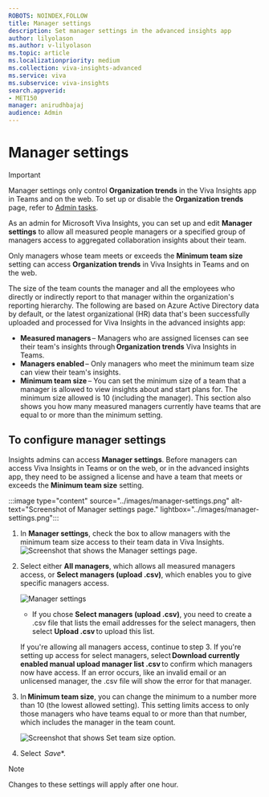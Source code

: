 ```yaml
---
ROBOTS: NOINDEX,FOLLOW
title: Manager settings
description: Set manager settings in the advanced insights app
author: lilyolason
ms.author: v-lilyolason
ms.topic: article
ms.localizationpriority: medium 
ms.collection: viva-insights-advanced 
ms.service: viva 
ms.subservice: viva-insights 
search.appverid: 
- MET150 
manager: anirudhbajaj
audience: Admin
---
```


# Manager settings

>[!Important]
> Manager settings only control **Organization trends** in the Viva Insights app in Teams and on the web. To set up or disable the **Organization trends** page, refer to [Admin tasks](/viva/insights/personal/teams/viva-teams-app-admin-tasks).

As an admin for Microsoft Viva Insights, you can set up and edit **Manager settings** to allow all measured people managers or a specified group of managers access to aggregated collaboration insights about their team.

Only managers whose team meets or exceeds the **Minimum team size** setting can access **Organization trends** in Viva Insights in Teams and on the web.

The size of the team counts the manager and all the employees who directly or indirectly report to that manager within the organization's reporting hierarchy. The following are based on Azure Active Directory data by default, or the latest organizational (HR) data that's been successfully uploaded and processed for Viva Insights in the advanced insights app:

* **Measured managers** – Managers who are assigned licenses can see their team's insights through **Organization trends** Viva Insights in Teams.
* **Managers enabled** – Only managers who meet the minimum team size can view their team's insights.
* **Minimum team size** – You can set the minimum size of a team that a manager is allowed to view insights about and start plans for. The minimum size allowed is 10 (including the manager). This section also shows you how many measured managers currently have teams that are equal to or more than the minimum setting.

## To configure manager settings

Insights admins can access **Manager settings**. Before managers can access Viva Insights in Teams or on the web, or in the advanced insights app, they need to be assigned a license and have a team that meets or exceeds the **Minimum team size** setting.

:::image type="content" source="../images/manager-settings.png" alt-text="Screenshot of Manager settings page." lightbox="../images/manager-settings.png":::

1. In **Manager settings**, check the box to allow managers with the minimum team size access to their team data in Viva Insights.
![Screenshot that shows the Manager settings page.](../images/manager-settings-check-box.png)
1. Select either **All managers**, which allows all measured managers access, or **Select managers (upload .csv)**, which enables you to give specific managers access.

    ![Manager settings](../images/manager-settings-select-managers.png)
    * If you chose **Select managers (upload .csv)**, you need to create a .csv file that lists the email addresses for the select managers, then select **Upload .csv** to upload this list. 

    If you're allowing all managers access, continue to step 3. If you're setting up access for select managers, select **Download currently enabled manual upload manager list .csv** to confirm which managers now have access. If an error occurs, like an invalid email or an unlicensed manager, the .csv file will show the error for that manager.

3. In **Minimum team size**, you can change the minimum to a number more than 10 (the lowest allowed setting). This setting limits access to only those managers who have teams equal to or more than that number, which includes the manager in the team count.

    ![Screenshot that shows Set team size option.](../images/manager-settings-set-min-team-size.png)

4. Select  *Save**.

>[!Note] 
> Changes to these settings will apply after one hour.
